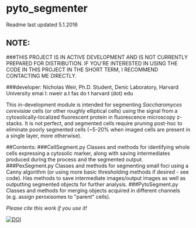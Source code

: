 # pyto_segmenter

Readme last updated 5.1.2016

## NOTE: 
###THIS PROJECT IS IN ACTIVE DEVELOPMENT AND IS NOT CURRENTLY PREPARED FOR DISTRIBUTION. IF YOU'RE INTERESTED IN USING THE CODE IN THIS PROJECT IN THE SHORT TERM, I RECOMMEND CONTACTING ME DIRECTLY.

###developer: Nicholas Weir, Ph.D. Student, Denic Laboratory, Harvard University
emai l: nweir a.t fas do t harvard (dot) edu

This in-development module is intended for segmenting _Saccharomyces cerevisiae_ cells (or other roughly elliptical cells) using the signal from a cytosolically-localized fluorescent protein in fluorescence microscopy z-stacks. It is not perfect, and segmented cells require pruning post-hoc to eliminate poorly segmented cells (~5-20% when imaged cells are present in a single layer, more otherwise).

##Contents:
###CellSegment.py
Classes and methods for identifying whole cells expressing a cytosolic marker, along with saving intermediates produced during the process and the segmented output.
###PexSegment.py
Classes and methods for segmenting small foci using a Canny algorithm (or using more basic thresholding methods if desired - see code). Has methods to save intermediate images/output images as well as outputting segmented objects for further analysis.
###PytoSegment.py
Classes and methods for merging objects acquired in different channels (e.g. assign peroxisomes to "parent" cells).

_Please cite this work if you use it!_ 

[![DOI](https://zenodo.org/badge/16661/nrweir/pyto_segmenter.svg)](https://zenodo.org/badge/latestdoi/16661/nrweir/pyto_segmenter)

